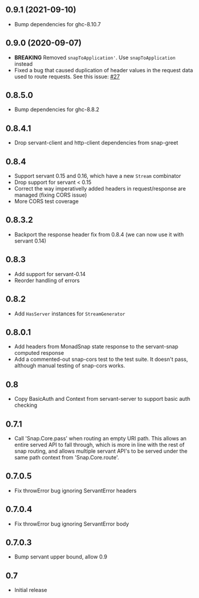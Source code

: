 0.9.1 (2021-09-10)
---

- Bump dependencies for ghc-8.10.7

0.9.0 (2020-09-07)
-----

 - **BREAKING** Removed `snapToApplication'`. Use `snapToApplication` instead
 - Fixed a bug that caused duplication of header values in the request data
   used to route requests. See this issue:
   [#27](https://github.com/haskell-servant/servant-snap/issues/27)

0.8.5.0
-----

 - Bump dependencies for ghc-8.8.2


0.8.4.1
-----

 - Drop servant-client and http-client dependencies from snap-greet


0.8.4
-----

 - Support servant 0.15 and 0.16, which have a new `Stream` combinator
 - Drop support for servant < 0.15
 - Correct the way imperativelly added headers in request/response are managed (fixing CORS issue)
 - More CORS test coverage


0.8.3.2
-----

 - Backport the response header fix from 0.8.4 (we can now use it with servant 0.14)


0.8.3
-----

 - Add support for servant-0.14
 - Reorder handling of errors

0.8.2
------

 - Add `HasServer` instances for `StreamGenerator`


0.8.0.1
-------

 - Add headers from MonadSnap state response to the servant-snap computed response
 - Add a commented-out snap-cors test to the test suite. It doesn't pass, although
   manual testing of snap-cors works.

0.8
-------

 - Copy BasicAuth and Context from servant-server to support basic auth checking

0.7.1
-------

 - Call 'Snap.Core.pass' when routing an empty URI path. This allows an entire
   served API to fall through, which is more in line with the rest of snap routing,
   and allows multiple servant API's to be served under the same path context
   from 'Snap.Core.route'.

0.7.0.5
-------

 - Fix throwError bug ignoring ServantError headers

0.7.0.4
-------

 - Fix throwError bug ignoring ServantError body

0.7.0.3
-------

 - Bump servant upper bound, allow 0.9

0.7
----

 - Initial release
